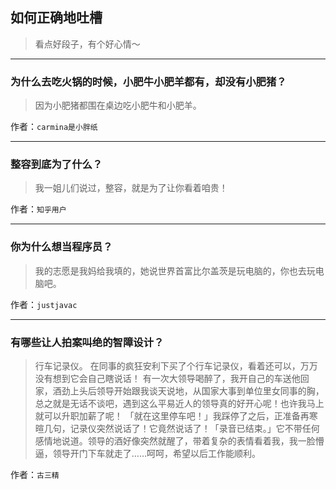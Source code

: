 ## 如何正确地吐槽

> 看点好段子，有个好心情～


 
---

### 为什么去吃火锅的时候，小肥牛小肥羊都有，却没有小肥猪？

> 因为小肥猪都围在桌边吃小肥牛和小肥羊。


作者：`carmina是小胖纸`

---

### 整容到底为了什么？

> 我一姐儿们说过，整容，就是为了让你看着咱贵！


作者：`知乎用户`

---

### 你为什么想当程序员？

> 我的志愿是我妈给我填的，她说世界首富比尔盖茨是玩电脑的，你也去玩电脑吧。


作者：`justjavac`

---

### 有哪些让人拍案叫绝的智障设计？

> 行车记录仪。
> 在同事的疯狂安利下买了个行车记录仪，看着还可以，万万没有想到它会自己瞎说话！
> 有一次大领导喝醉了，我开自己的车送他回家，酒劲上头后领导开始跟我谈天说地，从国家大事到单位里女同事的胸，总之就是无话不谈吧，遇到这么平易近人的领导真的好开心呢！也许我马上就可以升职加薪了呢！
> 「就在这里停车吧！」我踩停了之后，正准备再寒暄几句，记录仪突然说话了！它竟然说话了！「录音已结束。」它不带任何感情地说道。领导的酒好像突然就醒了，带着复杂的表情看着我，我一脸懵逼，领导开门下车就走了……呵呵，希望以后工作能顺利。


作者：`古三精`